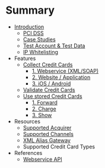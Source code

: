 # Summary

* [Introduction](README.md)
   * [PCI DSS](pci_dss.md)
   * [Case Studies](sample_business_cases.md)
   * [Test Account & Test Data](live_mode-test.md)
   * [IP Whitelisting](ip_whitelisting.md)
* Features
   * [Collect Credit Cards](collect_payment_data.md)
       * [1. Webservice (XML/SOAP)](webservice.md)
       * [2. Website / Application](website-application.md)
       * [3. iOS / Android](mobile-app.md)
   * [Validate Credit Cards](validate.md)
   * [Use stored Credit Cards](utilize.md)
       * [1. Forward](forward.md)
       * [2. Charge](charge.md)
       * [3. Show](show.md)
* Resources
   * [Supported Acquirer](supported_acquirer.md)
   * [Supported Channels](supported_channels.md)
   * [XML Alias Gateway](xml_alias_gateway.md)
   * Supported Credit Card Types
* References
   * [Webservice API](webservice_api.md)

